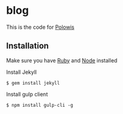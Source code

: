 # blog
 
This is the code for [Polowis](https://polowis.netlify.com)

## Installation

Make sure you have [Ruby](https://www.ruby-lang.org/en/documentation/installation/) and [Node](https://nodejs.org/) installed

Install Jekyll
```
$ gem install jekyll
```

Install gulp client
```
$ npm install gulp-cli -g
```
